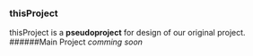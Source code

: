 ### thisProject
thisProject is a **pseudoproject** for design of our original project.
######Main Project _comming soon_
